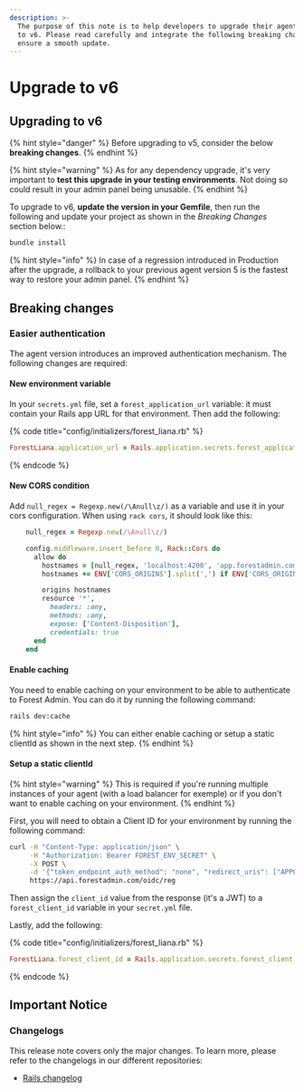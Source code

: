 ```yaml
---
description: >-
  The purpose of this note is to help developers to upgrade their agent from v5
  to v6. Please read carefully and integrate the following breaking changes to
  ensure a smooth update.​
---
```


# Upgrade to v6

## Upgrading to v6

{% hint style="danger" %}
Before upgrading to v5, consider the below **breaking changes**.
{% endhint %}

{% hint style="warning" %}
As for any dependency upgrade, it's very important to **test this upgrade** **in your testing environments**. Not doing so could result in your admin panel being unusable.
{% endhint %}

To upgrade to v6, **update the version in your Gemfile**, then run the following and update your project as shown in the _Breaking Changes_ section below.:

```javascript
bundle install
```

{% hint style="info" %}
In case of a regression introduced in Production after the upgrade, a rollback to your previous agent version 5 is the fastest way to restore your admin panel.
{% endhint %}

## Breaking changes

### Easier authentication

The agent version introduces an improved authentication mechanism. The following changes are required:

#### New environment variable

In your `secrets.yml` file, set a `forest_application_url` variable: it must contain your Rails app URL for that environment. Then add the following:

{% code title="config/initializers/forest_liana.rb" %}
```ruby
ForestLiana.application_url = Rails.application.secrets.forest_application_url
```
{% endcode %}

#### New CORS condition

Add `null_regex = Regexp.new(/\Anull\z/)` as a variable and use it in your cors configuration. When using `rack cors`, it should look like this:

```ruby
    null_regex = Regexp.new(/\Anull\z/)

    config.middleware.insert_before 0, Rack::Cors do
      allow do
        hostnames = [null_regex, 'localhost:4200', 'app.forestadmin.com', 'localhost:3001']
        hostnames += ENV['CORS_ORIGINS'].split(',') if ENV['CORS_ORIGINS']

        origins hostnames
        resource '*',
          headers: :any,
          methods: :any,
          expose: ['Content-Disposition'],
          credentials: true
      end
    end
```

#### Enable caching

You need to enable caching on your environment to be able to authenticate to Forest Admin. You can do it by running the following command:

```bash
rails dev:cache
```

{% hint style="info" %}
You can either enable caching or setup a static clientId as shown in the next step.
{% endhint %}

#### Setup a static clientId

{% hint style="warning" %}
This is required if you're running multiple instances of your agent (with a load balancer for exemple) or if you don't want to enable caching on your environment.
{% endhint %}

First, you will need to obtain a Client ID for your environment by running the following command:

```bash
curl -H "Content-Type: application/json" \
     -H "Authorization: Bearer FOREST_ENV_SECRET" \
     -X POST \
     -d '{"token_endpoint_auth_method": "none", "redirect_uris": ["APPLICATION_URL/forest/authentication/callback"]}' \
     https://api.forestadmin.com/oidc/reg
```

Then assign the `client_id` value from the response (it's a JWT) to a `forest_client_id` variable in your `secret.yml` file.

Lastly, add the following:

{% code title="config/initializers/forest_liana.rb" %}
```ruby
ForestLiana.forest_client_id = Rails.application.secrets.forest_client_id
```
{% endcode %}

## Important Notice

### Changelogs

This release note covers only the major changes. To learn more, please refer to the changelogs in our different repositories:

* [Rails changelog](https://github.com/ForestAdmin/forest-rails/blob/master/CHANGELOG.md#600-2021-02-22)

